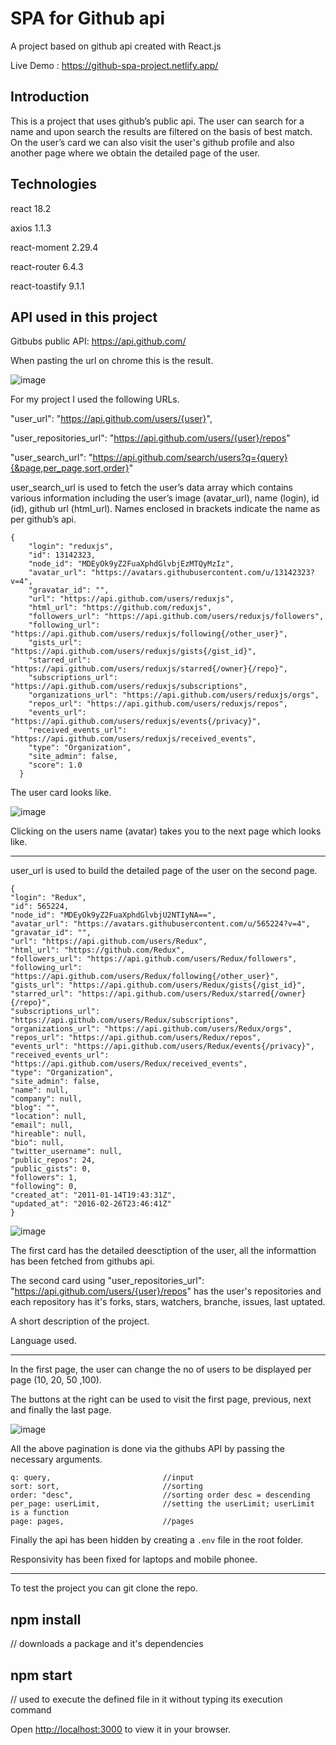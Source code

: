# SPA for Github api 

A project based on github api created with React.js 

Live Demo : https://github-spa-project.netlify.app/


## Introduction 

This is a project that uses github’s public api. The user can search for a name and upon search the results are filtered on the basis of best match. On the user’s card we can also visit the user's github profile and also another page where we obtain the detailed page of the user. 


## Technologies

react 18.2

axios 1.1.3

react-moment 2.29.4

react-router 6.4.3

react-toastify 9.1.1

## API used in this project 

Gitbubs public API: https://api.github.com/

When pasting the url on chrome this is the result. 

![image](https://user-images.githubusercontent.com/105226707/201491438-e83d208c-8a75-400a-9671-5b674fce90e3.png)


  For my project I used the following URLs.
  
  "user_url": "https://api.github.com/users/{user}",

  "user_repositories_url": "https://api.github.com/users/{user}/repos" 
  
  "user_search_url": "https://api.github.com/search/users?q={query}{&page,per_page,sort,order}"
  
  user_search_url is used to fetch the user’s data array which contains various information including the user’s image (avatar_url), name (login), 
  id (id), github url   (html_url). 
  Names enclosed in brackets indicate the name as per github’s api.
  
  ```
  {
      "login": "reduxjs",
      "id": 13142323,
      "node_id": "MDEyOk9yZ2FuaXphdGlvbjEzMTQyMzIz",
      "avatar_url": "https://avatars.githubusercontent.com/u/13142323?v=4",
      "gravatar_id": "",
      "url": "https://api.github.com/users/reduxjs",
      "html_url": "https://github.com/reduxjs",
      "followers_url": "https://api.github.com/users/reduxjs/followers",
      "following_url": "https://api.github.com/users/reduxjs/following{/other_user}",
      "gists_url": "https://api.github.com/users/reduxjs/gists{/gist_id}",
      "starred_url": "https://api.github.com/users/reduxjs/starred{/owner}{/repo}",
      "subscriptions_url": "https://api.github.com/users/reduxjs/subscriptions",
      "organizations_url": "https://api.github.com/users/reduxjs/orgs",
      "repos_url": "https://api.github.com/users/reduxjs/repos",
      "events_url": "https://api.github.com/users/reduxjs/events{/privacy}",
      "received_events_url": "https://api.github.com/users/reduxjs/received_events",
      "type": "Organization",
      "site_admin": false,
      "score": 1.0
    }
  ```
  
  The user card looks like. 
  
  ![image](https://user-images.githubusercontent.com/105226707/201492019-5a493db2-18b1-4fc9-b95c-d6a38a1802a8.png)

  Clicking on the users name (avatar) takes you to the next page which looks like. 
  
  ---------------------------------------------------------------------------------------------------------------------------------------------------------------------
  
  user_url is used to build the detailed page of the user on the second page. 
  
  ```
  {
  "login": "Redux",
  "id": 565224,
  "node_id": "MDEyOk9yZ2FuaXphdGlvbjU2NTIyNA==",
  "avatar_url": "https://avatars.githubusercontent.com/u/565224?v=4",
  "gravatar_id": "",
  "url": "https://api.github.com/users/Redux",
  "html_url": "https://github.com/Redux",
  "followers_url": "https://api.github.com/users/Redux/followers",
  "following_url": "https://api.github.com/users/Redux/following{/other_user}",
  "gists_url": "https://api.github.com/users/Redux/gists{/gist_id}",
  "starred_url": "https://api.github.com/users/Redux/starred{/owner}{/repo}",
  "subscriptions_url": "https://api.github.com/users/Redux/subscriptions",
  "organizations_url": "https://api.github.com/users/Redux/orgs",
  "repos_url": "https://api.github.com/users/Redux/repos",
  "events_url": "https://api.github.com/users/Redux/events{/privacy}",
  "received_events_url": "https://api.github.com/users/Redux/received_events",
  "type": "Organization",
  "site_admin": false,
  "name": null,
  "company": null,
  "blog": "",
  "location": null,
  "email": null,
  "hireable": null,
  "bio": null,
  "twitter_username": null,
  "public_repos": 24,
  "public_gists": 0,
  "followers": 1,
  "following": 0,
  "created_at": "2011-01-14T19:43:31Z",
  "updated_at": "2016-02-26T23:46:41Z"
}
  ```
  
  
  ![image](https://user-images.githubusercontent.com/105226707/201492292-260c4315-553a-4a36-8cca-417108be094c.png)

  
  The first card has the detailed deesctiption of the user, all the informattion has been fetched from githubs api.
  
  The second card using  "user_repositories_url": "https://api.github.com/users/{user}/repos"  has the user's repositories  and each repository has it's forks, stars, watchers, branche, issues, last uptated. 
  
  A short description of the project. 
  
  Language used. 
  
  ---------------------------------------------------------------------------------------------------------------------------------------------------------------------
  In the first page, the user can change the no of users to be displayed per page (10, 20, 50 ,100). 
  
  The buttons at the right can be used to visit the first page, previous, next and finally the last page. 
  
  ![image](https://user-images.githubusercontent.com/105226707/201492566-23cbf348-18c2-4b5b-9e02-d77a17bfda0c.png)

  
  All the above pagination is done via the githubs API by passing the necessary arguments. 
  
  ```   
  q: query,                         //input
  sort: sort,                       //sorting
  order: "desc",                    //sorting order desc = descending 
  per_page: userLimit,              //setting the userLimit; userLimit is a function 
  page: pages,                      //pages 
```
  
  Finally the api has been hidden by creating a ```.env``` file in the root folder.
  
  Responsivity has been fixed for laptops and mobile phonee. 
  
 ----------------------------------------------------------------------------------------------------------------------------------------------------------------------
 
 
 To test the project you can git clone the repo. 
 
 ## npm install                      
 
 // downloads a package and it's dependencies
 
 ## npm start                        
 
 // used to execute the defined file in it without typing its execution command
 
 Open [http://localhost:3000](http://localhost:3000) to view it in your browser.
 
 
 
 
